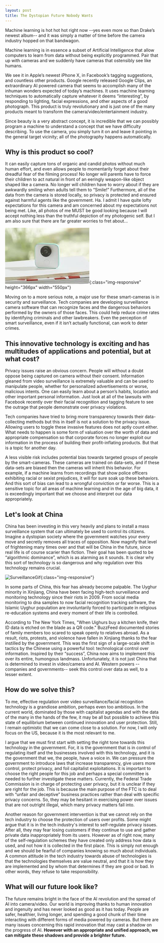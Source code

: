 ```yaml
---
layout: post
title: The Dystopian Future Nobody Wants
---
```

Machine learning is hot hot hot right now --yes even more so than Drake’s newest album-- and it was simply a matter of time before the camera industry hopped on that bandwagon. 

Machine learning is in essence a subset of Artificial Intelligence that allow computers to learn from data without being explicitly programmed. Pair that up with cameras and we suddenly have cameras that ostensibly see like humans.

We see it in Apple’s newest iPhone X, in Facebook’s tagging suggestions, and countless other products. Google recently released Google Clips, an extraordinary AI powered camera that seems to accomplish many of the inhuman wonders expected of today’s machines. It uses machine learning techniques to automatically capture whatever it deems “interesting”, by responding to lighting, facial expressions, and other aspects of a good photograph. This product is truly revolutionary and is just one of the many products meant to transform the camera/video/entertainment industry. 

Since beauty is a very abstract concept, it is incredible that we can possibly program a machine to understand a concept that we have difficulty describing. To use the camera, you simply turn it on and leave it pointing in the general target vicinity; all of the photography happens automatically. 

## Why is this product so cool? ##

It can easily capture tons of organic and candid photos without much human effort, and even allows people to momentarily forget about their dreadful fear of the filming process! No longer will parents have to force their children to act natural in front of an eeringly weapon-like object shaped like a camera. No longer will children have to worry about if they are awkwardly smiling when adults tell them to “Smile!” Furthermore, all of the data from the camera is stored locally, so privacy is protected and ensured against harmful agents like the government. Ha. I admit I have quite lofty expectations for this camera and am concerned about my expectations not being met. Like, all photos of me MUST be good looking because I will accept nothing less than the truthful depiction of my photogenic self. But I am also sure that there are far greater worries to fret about... 


![GoogleClips](/images/GoogleClips.jpg){:class="img-responsive" height="366px" width="550px"}


Moving on to a more serious note, a major use for these smart-cameras is in security and surveillance. Tech companies are developing surveillance camera software that can recognize faces and the dangerous behaviors performed by the owners of those faces. This could help reduce crime rates by identifying criminals and other lawbreakers. Even the perception of smart surveillance, even if it isn’t actually functional, can work to deter crimes. 

## This innovative technology is exciting and has multitudes of applications and potential, but at what cost? ##

Privacy issues raise an obvious concern. People will without a doubt oppose being captured on camera without their consent. Information gleaned from video surveillance is extremely valuable and can be used to manipulate people, whether for personalized advertisements or worse, malicious intents. One can easily learn about a person’s habits, location and other important personal information. Just look at all of the lawsuits with Facebook recently over their facial recognition and tagging feature to see the outrage that people demonstrate over privacy violations. 

Tech companies have tried to bring more transparency towards their data-collecting methods but this in itself is not a solution to the privacy issue. Allowing users to toggle these invasive features does not aptly count either. What needs to happen is some form of valuation over the worth of data and appropriate compensation so that corporate forces no longer exploit our information in the process of building their profit-inflating products. But that is a topic for another day.

A less visible risk includes potential bias towards targeted groups of people by the smart-cameras. These cameras are trained on data-sets, and if these data-sets are biased then the cameras will inherit this behavior. For example, if a machine learns from recordings that show police officers exhibiting racial or sexist prejudices, it will for sure soak up these behaviors. And this sort of bias can lead to a wrongful conviction or far worse. This is a sensitive topic for all areas of machine learning and in the age of big data, it is exceedingly important that we choose and interpret our data appropriately. 

## Let's look at China ##

China has been investing in this very heavily and plans to install a mass surveillance system that can ultimately be used to control its citizens. Imagine a dystopian society where the government watches your every move and secretly removes all traces of opposition. Now magnify that level of frightening many times over and that will be China in the future, since real life is of course scarier than fiction. Their goal has been quoted to be “algorithmic dominance”, which is as alarming as it sounds. It is clear why this sort of technology is so dangerous and why regulation over this technology remains crucial. 


![SurveillanceGif](/images/ai_china_surveillance.gif){:class="img-responsive"}


In some parts of China, this fear has already become palpable. The Uyghur minority in Xinjiang, China have been facing high-tech surveillance and monitoring technology since their riots in 2009. From social media monitoring to dna samples to now facial recognition tracking software, the Islamic Uyghur population are involuntarily forced to participate in religious re-education systems and every moment of their life is controlled. 

According to The New York Times, "When Uighurs buy a kitchen knife, their ID data is etched on the blade as a QR code." BuzzFeed documented stories of family members too scared to speak openly to relatives abroad. As a result, riots, protests, and violence have fallen in Xinjiang thanks to the fear instilled by the government. This was the first sign of a large-scale shift in tactics by the Chinese using a powerful tool: technological control over information. Inspired by their “success”, China now aims to implement this over its entire, humongous landmass. Unfortunately, it is not just China that is determined to invest in video/camera and AI. Western powers --companies and governments-- seek this control over data as well, to a lesser extent.

## How do we solve this? ##

To me, effective regulation over video surveillance/facial recognition technology is a grandiose ambition, perhaps even too ambitious. In the current world, dominated by those with capitalist agendas and with the data of the many in the hands of the few, it may be all but possible to achieve this state of equilibrium between continued innovation and user protection. Still, I remain optimistic that we can come close to a solution. For now, I will only focus on the US, because it is the most relevant to me. 

I argue that we must first start with setting the right tone towards this technology in the government. For, it is the government that is in control of regulating itself and the businesses involved with this technology, and it is the government that we, the people, have a voice in. We can pressure the government to introduce laws that increase transparency, give users more control, protect privacy, and foil capitalist exploitations. It is important to choose the right people for this job and perhaps a special committee is needed to further investigate these matters. Currently, the Federal Trade Commission is in charge of protecting user privacy, but it is unclear if they are right for the job. This is because the main purpose of the FTC is to deal with “unfair and deceptive” business practices rather than deal with specific privacy concerns. So, they may be hesitant in exercising power over issues that are not outright illegal, which many privacy matters fall into. 

Another reason for government intervention is that we cannot rely on the tech industry to choose the protection of users over profits. Some might argue that it is in the tech industry's interest to self-regulate privacy issues. After all, they may fear losing customers if they continue to use and gather private data inappropriately from its users. However as of right now, many of the self-regulation schemes they have created only address how data is used, and not how it is collected in the first place. This is simply not enough and we should be fearful of companies knowing so much about individuals. A common attitude in the tech industry towards abuse of technologies is that the technologies themselves are value neutral, and that it is how they are implemented and by whom that determines if they are good or bad. In other words, they refuse to take responsibility. 

## What will our future look like? ##

The future remains bright in the face of the AI revolution and the spread of AI into camera/video. Our world is improving thanks to human innovation and ingenuity and has never looked as good as it has today. People are safer, healthier, living longer, and spending a good chunk of their time interacting with different forms of media powered by cameras. But there are many issues concerning this rapid innovation that may cast a shadow on the progress of AI. **However with an appropriate and unified approach, we can mitigate these shadows and provide a brighter future.**
